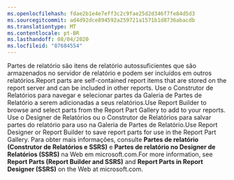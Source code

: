 ```yaml
---
ms.openlocfilehash: fdae2b1e4e7eff3c2c9fae25d2d346f7fe84d5d3
ms.sourcegitcommit: ad4d92dce894592a259721a1571b1d8736abacdb
ms.translationtype: MT
ms.contentlocale: pt-BR
ms.lasthandoff: 08/04/2020
ms.locfileid: "87684554"
---
```

  <span data-ttu-id="603b4-101">Partes de relatório são itens de relatório autossuficientes que são armazenados no servidor de relatório e podem ser incluídos em outros relatórios.</span><span class="sxs-lookup"><span data-stu-id="603b4-101">Report parts are self-contained report items that are stored on the report server and can be included in other reports.</span></span> <span data-ttu-id="603b4-102">Use o Construtor de Relatórios para navegar e selecionar partes da Galeria de Partes de Relatório a serem adicionadas a seus relatórios.</span><span class="sxs-lookup"><span data-stu-id="603b4-102">Use Report Builder to browse  and select parts from the Report Part Gallery to add to your reports.</span></span> <span data-ttu-id="603b4-103">Use o Designer de Relatórios ou o Construtor de Relatórios para salvar partes do relatório para uso na Galeria de Partes de Relatório.</span><span class="sxs-lookup"><span data-stu-id="603b4-103">Use Report Designer or Report Builder to save report parts for use in the Report Part Gallery.</span></span> <span data-ttu-id="603b4-104">Para obter mais informações, consulte **Partes de relatório (Construtor de Relatórios e SSRS)** e **Partes de relatório no Designer de Relatórios (SSRS)** na Web em microsoft.com.</span><span class="sxs-lookup"><span data-stu-id="603b4-104">For more information, see **Report Parts (Report Builder and SSRS)** and **Report Parts in Report Designer (SSRS)** on the Web at microsoft.com.</span></span>
   